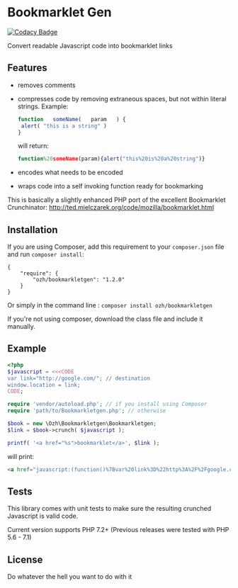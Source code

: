 # Bookmarklet Gen 

[![Codacy Badge](https://api.codacy.com/project/badge/Grade/dd062b0223c647d8bb297bf036343d34)](https://app.codacy.com/gh/ozh/bookmarkletgen?utm_source=github.com&utm_medium=referral&utm_content=ozh/bookmarkletgen&utm_campaign=Badge_Grade_Settings)

Convert readable Javascript code into bookmarklet links

## Features

- removes comments

- compresses code by removing extraneous spaces, but not within literal strings.
  Example:
    ```javascript
  function   someName(   param   ) {
     alert( "this is a string" )
  }
    ```
  will return:
    ```javascript
  function%20someName(param){alert("this%20is%20a%20string")}
    ```
- encodes what needs to be encoded

- wraps code into a self invoking function ready for bookmarking

This is basically a slightly enhanced PHP port of the excellent Bookmarklet Crunchinator: 
http://ted.mielczarek.org/code/mozilla/bookmarklet.html

## Installation

If you are using Composer, add this requirement to your `composer.json` file and run `composer install`:

    {
        "require": {
            "ozh/bookmarkletgen": "1.2.0"
        }
    }

Or simply in the command line : `composer install ozh/bookmarkletgen`

If you're not using composer, download the class file and include it manually.

## Example

```php
<?php
$javascript = <<<CODE
var link="http://google.com/"; // destination
window.location = link;
CODE;

require 'vendor/autoload.php'; // if you install using Composer
require 'path/to/Bookmarkletgen.php'; // otherwise

$book = new \Ozh\Bookmarkletgen\Bookmarkletgen;
$link = $book->crunch( $javascript );

printf( '<a href="%s">bookmarklet</a>', $link );
```

will print:

```html
<a href="javascript:(function()%7Bvar%20link%3D%22http%3A%2F%2Fgoogle.com%2F%22%3Bwindow.location%3Dlink%3B%7D)()%3B">bookmarklet</a>
```

## Tests

This library comes with unit tests to make sure the resulting crunched Javascript is valid code.

Current version supports PHP 7.2+ (Previous releases were tested with PHP 5.6 - 7.1)

## License

Do whatever the hell you want to do with it
